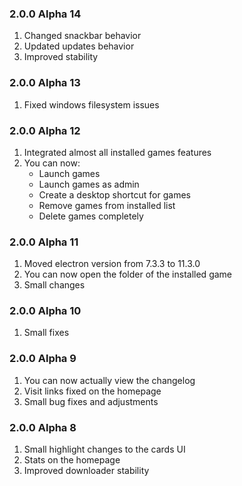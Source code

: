 ### 2.0.0 Alpha 14
1. Changed snackbar behavior
2. Updated updates behavior
3. Improved stability

### 2.0.0 Alpha 13
1. Fixed windows filesystem issues

### 2.0.0 Alpha 12
1. Integrated almost all installed games features
2. You can now:
   - Launch games
   - Launch games as admin
   - Create a desktop shortcut for games
   - Remove games from installed list
   - Delete games completely

### 2.0.0 Alpha 11
1. Moved electron version from 7.3.3 to 11.3.0
2. You can now open the folder of the installed game
3. Small changes

### 2.0.0 Alpha 10
1. Small fixes

### 2.0.0 Alpha 9
1. You can now actually view the changelog
2. Visit links fixed on the homepage
3. Small bug fixes and adjustments

### 2.0.0 Alpha 8
1. Small highlight changes to the cards UI
2. Stats on the homepage
3. Improved downloader stability 
